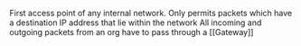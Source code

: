 First access point of any internal network. 
Only permits packets which have a destination IP address that lie within the network
All incoming and outgoing packets from an org have to pass through a [[Gateway]]
